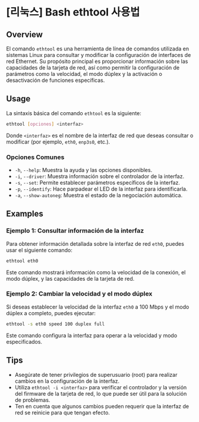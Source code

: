 # [리눅스] Bash ethtool 사용법

## Overview
El comando `ethtool` es una herramienta de línea de comandos utilizada en sistemas Linux para consultar y modificar la configuración de interfaces de red Ethernet. Su propósito principal es proporcionar información sobre las capacidades de la tarjeta de red, así como permitir la configuración de parámetros como la velocidad, el modo dúplex y la activación o desactivación de funciones específicas.

## Usage
La sintaxis básica del comando `ethtool` es la siguiente:

```bash
ethtool [opciones] <interfaz>
```

Donde `<interfaz>` es el nombre de la interfaz de red que deseas consultar o modificar (por ejemplo, `eth0`, `enp3s0`, etc.).

### Opciones Comunes
- `-h`, `--help`: Muestra la ayuda y las opciones disponibles.
- `-i`, `--driver`: Muestra información sobre el controlador de la interfaz.
- `-s`, `--set`: Permite establecer parámetros específicos de la interfaz.
- `-p`, `--identify`: Hace parpadear el LED de la interfaz para identificarla.
- `-a`, `--show-autoneg`: Muestra el estado de la negociación automática.

## Examples
### Ejemplo 1: Consultar información de la interfaz
Para obtener información detallada sobre la interfaz de red `eth0`, puedes usar el siguiente comando:

```bash
ethtool eth0
```

Este comando mostrará información como la velocidad de la conexión, el modo dúplex, y las capacidades de la tarjeta de red.

### Ejemplo 2: Cambiar la velocidad y el modo dúplex
Si deseas establecer la velocidad de la interfaz `eth0` a 100 Mbps y el modo dúplex a completo, puedes ejecutar:

```bash
ethtool -s eth0 speed 100 duplex full
```

Este comando configura la interfaz para operar a la velocidad y modo especificados.

## Tips
- Asegúrate de tener privilegios de superusuario (root) para realizar cambios en la configuración de la interfaz.
- Utiliza `ethtool -i <interfaz>` para verificar el controlador y la versión del firmware de la tarjeta de red, lo que puede ser útil para la solución de problemas.
- Ten en cuenta que algunos cambios pueden requerir que la interfaz de red se reinicie para que tengan efecto.